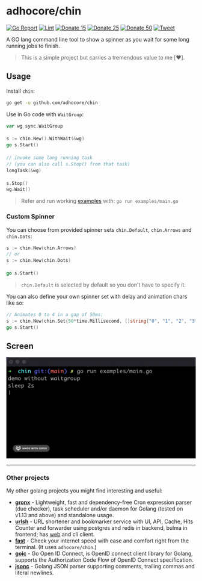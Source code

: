 # adhocore/chin

[![Go Report](https://goreportcard.com/badge/github.com/adhocore/chin)](https://goreportcard.com/report/github.com/adhocore/chin)
[![Lint](https://github.com/adhocore/chin/actions/workflows/lint-action.yml/badge.svg)](https://github.com/adhocore/chin/actions/workflows/lint-action.yml)
[![Donate 15](https://img.shields.io/badge/donate-paypal-blue.svg?style=flat-square&label=donate+15)](https://www.paypal.me/ji10/15usd)
[![Donate 25](https://img.shields.io/badge/donate-paypal-blue.svg?style=flat-square&label=donate+25)](https://www.paypal.me/ji10/25usd)
[![Donate 50](https://img.shields.io/badge/donate-paypal-blue.svg?style=flat-square&label=donate+50)](https://www.paypal.me/ji10/50usd)
[![Tweet](https://img.shields.io/twitter/url/http/shields.io.svg?style=social)](https://twitter.com/intent/tweet?text=Golang+spinner+library+for+the+terminal&url=https://github.com/adhocore/chin&hashtags=golang,terminal,spinner,spin)


A GO lang command line tool to show a spinner as you wait for some long running jobs to finish.

> This is a simple project but carries a tremendous value to me [❤️].

## Usage

Install `chin`:
```sh
go get -u github.com/adhocore/chin
```

Use in Go code with `WaitGroup`:

```go
var wg sync.WaitGroup

s := chin.New().WithWait(&wg)
go s.Start()

// invoke some long running task
// (you can also call s.Stop() from that task)
longTask(&wg)

s.Stop()
wg.Wait()
```
> Refer and run working [examples](./examples/main.go) with: `go run examples/main.go`

### Custom Spinner

You can choose from provided spinner sets `chin.Default`, `chin.Arrows` and `chin.Dots`:
```go
s := chin.New(chin.Arrows)
// or
s := chin.New(chin.Dots)

go s.Start()
```
> `chin.Default` is selected by default so you don't have to specify it.

You can also define your own spinner set with delay and animation chars like so:
```go
// Animates 0 to 4 in a gap of 50ms:
s := chin.New(chin.Set{50*time.Millisecond, []string{"0", "1", "2", "3", "4", "3", "2", "1"}})
go s.Start()
```

## Screen

![CHIN](./assets/chin.gif)

---
### Other projects
My other golang projects you might find interesting and useful:

- [**gronx**](https://github.com/adhocore/gronx) - Lightweight, fast and dependency-free Cron expression parser (due checker), task scheduler and/or daemon for Golang (tested on v1.13 and above) and standalone usage.
- [**urlsh**](https://github.com/adhocore/urlsh) - URL shortener and bookmarker service with UI, API, Cache, Hits Counter and forwarder using postgres and redis in backend, bulma in frontend; has [web](https://urlssh.xyz) and cli client.
- [**fast**](https://github.com/adhocore/fast) - Check your internet speed with ease and comfort right from the terminal. (It uses `adhocore/chin`.)
- [**goic**](https://github.com/adhocore/goic) - Go Open ID Connect, is OpenID connect client library for Golang, supports the Authorization Code Flow of OpenID Connect specification.
- [**jsonc**](https://github.com/adhocore/jsonc) - Golang JSON parser supporting comments, trailing commas and literal newlines.

